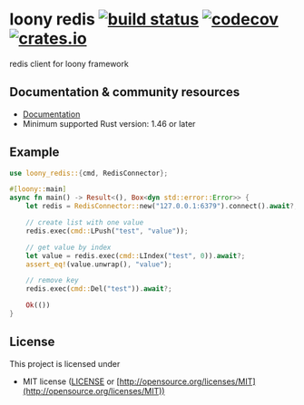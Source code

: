 # loony redis [![build status](https://github.com/loony-rs/loony-redis/workflows/CI%20%28Linux%29/badge.svg?branch=master&event=push)](https://github.com/loony-rs/loony-redis/actions?query=workflow%3A"CI+(Linux)") [![codecov](https://codecov.io/gh/loony-rs/loony-redis/branch/master/graph/badge.svg)](https://codecov.io/gh/loony-rs/loony-redis) [![crates.io](https://meritbadge.herokuapp.com/loony-redis)](https://crates.io/crates/loony-redis)

redis client for loony framework

## Documentation & community resources

* [Documentation](https://docs.rs/loony-redis)
* Minimum supported Rust version: 1.46 or later

## Example

```rust
use loony_redis::{cmd, RedisConnector};

#[loony::main]
async fn main() -> Result<(), Box<dyn std::error::Error>> {
    let redis = RedisConnector::new("127.0.0.1:6379").connect().await?;

    // create list with one value
    redis.exec(cmd::LPush("test", "value"));

    // get value by index
    let value = redis.exec(cmd::LIndex("test", 0)).await?;
    assert_eq!(value.unwrap(), "value");

    // remove key
    redis.exec(cmd::Del("test")).await?;

    Ok(())
}
```

## License

This project is licensed under

* MIT license ([LICENSE](LICENSE) or [http://opensource.org/licenses/MIT](http://opensource.org/licenses/MIT))

